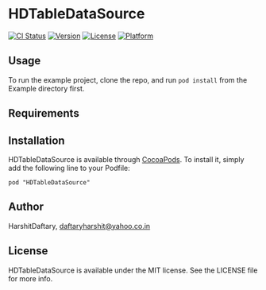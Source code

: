 # HDTableDataSource

[![CI Status](http://img.shields.io/travis/HarshitDaftary/HDTableDataSource.svg?style=flat)](https://travis-ci.org/HarshitDaftary/HDTableDataSource)
[![Version](https://img.shields.io/cocoapods/v/HDTableDataSource.svg?style=flat)](http://cocoadocs.org/docsets/HDTableDataSource)
[![License](https://img.shields.io/cocoapods/l/HDTableDataSource.svg?style=flat)](http://cocoadocs.org/docsets/HDTableDataSource)
[![Platform](https://img.shields.io/cocoapods/p/HDTableDataSource.svg?style=flat)](http://cocoadocs.org/docsets/HDTableDataSource)

## Usage

To run the example project, clone the repo, and run `pod install` from the Example directory first.

## Requirements

## Installation

HDTableDataSource is available through [CocoaPods](http://cocoapods.org). To install
it, simply add the following line to your Podfile:

    pod "HDTableDataSource"

## Author

HarshitDaftary, daftaryharshit@yahoo.co.in

## License

HDTableDataSource is available under the MIT license. See the LICENSE file for more info.

